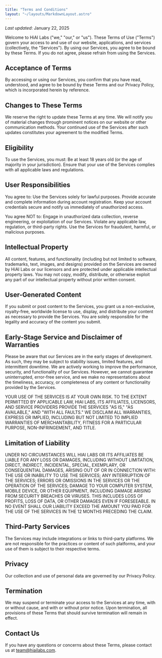 ```yaml
---
title: "Terms and Conditions"
layout: "~/layouts/MarkdownLayout.astro"
---
```


_Last updated_: January 22, 2025

Welcome to HiAI Labs ("we," "our," or "us"). These Terms of Use ("Terms") govern your access to and use of our website, applications, and services (collectively, the "Services"). By using our Services, you agree to be bound by these Terms. If you do not agree, please refrain from using the Services.

## Acceptance of Terms
By accessing or using our Services, you confirm that you have read, understood, and agree to be bound by these Terms and our Privacy Policy, which is incorporated herein by reference.

## Changes to These Terms
We reserve the right to update these Terms at any time. We will notify you of material changes through prominent notices on our website or other communication methods. Your continued use of the Services after such updates constitutes your agreement to the modified Terms.

## Eligibility
To use the Services, you must: Be at least 18 years old (or the age of majority in your jurisdiction).
Ensure that your use of the Services complies with all applicable laws and regulations.

## User Responsibilities
You agree to: Use the Services solely for lawful purposes.
Provide accurate and complete information during account registration.
Keep your account credentials secure and notify us immediately of unauthorized access.

You agree NOT to: Engage in unauthorized data collection, reverse engineering, or exploitation of our Services.
Violate any applicable law, regulation, or third-party rights.
Use the Services for fraudulent, harmful, or malicious purposes.

## Intellectual Property
All content, features, and functionality (including but not limited to software, trademarks, text, images, and designs) provided on the Services are owned by HiAI Labs or our licensors and are protected under applicable intellectual property laws.
You may not copy, modify, distribute, or otherwise exploit any part of our intellectual property without prior written consent.

## User-Generated Content
If you submit or post content to the Services, you grant us a non-exclusive, royalty-free, worldwide license to use, display, and distribute your content as necessary to provide the Services. You are solely responsible for the legality and accuracy of the content you submit.

## Early-Stage Service and Disclaimer of Warranties
Please be aware that our Services are in the early stages of development. As such, they may be subject to stability issues, limited features, and intermittent downtime. We are actively working to improve the performance, security, and functionality of our Services. However, we cannot guarantee uninterrupted, error-free service, and we make no representations about the timeliness, accuracy, or completeness of any content or functionality provided by the Services.

YOUR USE OF THE SERVICES IS AT YOUR OWN RISK. TO THE EXTENT PERMITTED BY APPLICABLE LAW, HIAI LABS, ITS AFFILIATES, LICENSORS, AND SERVICE PROVIDERS PROVIDE THE SERVICES "AS IS," "AS AVAILABLE," AND "WITH ALL FAULTS." WE DISCLAIM ALL WARRANTIES, EXPRESS OR IMPLIED, INCLUDING BUT NOT LIMITED TO IMPLIED WARRANTIES OF MERCHANTABILITY, FITNESS FOR A PARTICULAR PURPOSE, NON-INFRINGEMENT, AND TITLE.

## Limitation of Liability
UNDER NO CIRCUMSTANCES WILL HIAI LABS OR ITS AFFILIATES BE LIABLE FOR ANY LOSS OR DAMAGES, INCLUDING WITHOUT LIMITATION, DIRECT, INDIRECT, INCIDENTAL, SPECIAL, EXEMPLARY, OR CONSEQUENTIAL DAMAGES, ARISING OUT OF OR IN CONNECTION WITH: THE USE OR INABILITY TO USE THE SERVICES;
ANY INTERRUPTION OF THE SERVICES;
ERRORS OR OMISSIONS IN THE SERVICES OR THE OPERATION OF THE SERVICES;
DAMAGE TO YOUR COMPUTER SYSTEM, MOBILE DEVICE, OR OTHER EQUIPMENT, INCLUDING DAMAGE ARISING FROM SECURITY BREACHES OR VIRUSES.
THIS INCLUDES LOSS OF PROFITS, LOSS OF DATA, OR OTHER DAMAGES EVEN IF FORESEEABLE.
IN NO EVENT SHALL OUR LIABILITY EXCEED THE AMOUNT YOU PAID FOR THE USE OF THE SERVICES IN THE 12 MONTHS PRECEDING THE CLAIM.

## Third-Party Services
The Services may include integrations or links to third-party platforms. We are not responsible for the practices or content of such platforms, and your use of them is subject to their respective terms.

## Privacy
Our collection and use of personal data are governed by our Privacy Policy.

## Termination
We may suspend or terminate your access to the Services at any time, with or without cause, and with or without prior notice. Upon termination, all provisions of these Terms that should survive termination will remain in effect.

## Contact Us
If you have any questions or concerns about these Terms, please contact us at team@hiailabs.com.